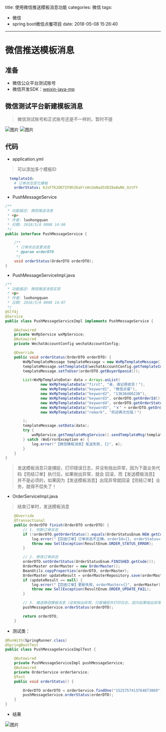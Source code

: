 title: 使用微信推送模板消息功能
categories: 微信
tags:
  - 微信
  - spring boot微信点餐项目
date: 2018-05-08 15:26:40
---
# 微信推送模板消息  

## 准备  

* 微信公众平台测试账号  
* 微信开发SDK：[weixin-java-mp](https://github.com/Wechat-Group/weixin-java-tools)  

## 微信测试平台新建模板消息  

> 微信测试账号和正式账号还是不一样的，暂时不提  

![图片](/images/winxi-muban-message1.png)
![图片](/images/winxi-muban-message2.png)

## 代码  

* application.yml  

> 可以添加多个模板ID  

```yaml
  templateId:
    # 订单状态变化模板
    orderStatus: 6JxFTK2OKTIF0hZ6aFrsHcUaNad5VDZ8a8wNk_OztFY
```

* PushMessageService   

```java
/**
 * 功能描述: 微信推送消息
 * <p>
 * 作者: luohongquan
 * 日期: 2018/5/8 0008 14:06
 */
public interface PushMessageService {

    /**
     * 订单状态变更消息
     * @param orderDTO
     */
    void orderStatus(OrderDTO orderDTO);
}
```
* PushMessageServiceImpl.java  

```java
/**
 * 功能描述: 微信推送消息实现
 * <p>
 * 作者: luohongquan
 * 日期: 2018/5/8 0008 14:07
 */
@Slf4j
@Service
public class PushMessageServiceImpl implements PushMessageService {

    @Autowired
    private WxMpService wxMpService;
    @Autowired
    private WechatAccountConfig wechatAccountConfig;

    @Override
    public void orderStatus(OrderDTO orderDTO) {
        WxMpTemplateMessage templateMessage = new WxMpTemplateMessage();
        templateMessage.setTemplateId(wechatAccountConfig.getTemplateId().get("orderStatus"));
        templateMessage.setToUser(orderDTO.getBuyerOpenid());

        List<WxMpTemplateData> data = Arrays.asList(
                new WxMpTemplateData("first", "亲，请记得收货！"),
                new WxMpTemplateData("keyword1", "微信点餐"),
                new WxMpTemplateData("keyword2", "13636486238"),
                new WxMpTemplateData("keyword3", orderDTO.getOrderId()),
                new WxMpTemplateData("keyword4", orderDTO.getOrderStatusEnum().getMessage()),
                new WxMpTemplateData("keyword5", "￥" + orderDTO.getOrderAmount()),
                new WxMpTemplateData("remark", "欢迎再次光临！")

        );
        templateMessage.setData(data);
        try {
            wxMpService.getTemplateMsgService().sendTemplateMsg(templateMessage);
        } catch (WxErrorException e) {
            log.error("【微信模板消息】发送失败, {}", e);
        }
    }
}
```
> 发送模板消息只是捕捉，打印错误日志，并没有抛出异常，因为下面业务代码【完结订单】执行后，如果抛出异常，就会
回滚，而【发送模板消息】并不是必须的，如果因为【发送模板消息】出现异常就回滚【完结订单】业务，就得不偿失了！      

* OrderServiceImpl.java  

> 结束订单时，发送模板消息  

```java
    @Override
    @Transactional
    public OrderDTO finish(OrderDTO orderDTO) {
        // 1. 判断订单状态
        if (!orderDTO.getOrderStatus().equals(OrderStatusEnum.NEW.getCode())) {
            log.error("【完结订单】订单状态不正确，orderId={}, orderStatus={}", orderDTO.getOrderId(), orderDTO.getOrderStatus());
            throw new SellException(ResultEnum.ORDER_STATUS_ERROR);
        }

        // 2. 修改订单状态
        orderDTO.setOrderStatus(OrderStatusEnum.FINISHED.getCode());
        OrderMaster orderMaster = new OrderMaster();
        BeanUtils.copyProperties(orderDTO, orderMaster);
        OrderMaster updateResult = orderMasterRepository.save(orderMaster);
        if (updateResult == null) {
            log.error("【完结订单】更新失败，orderMaster={}", orderMaster);
            throw new SellException(ResultEnum.ORDER_UPDATE_FAIL);
        }

        // 3. 推送微信模板消息（没有抛出异常，只是捕捉并打印日志，因为如果抛出异常，完结订单就会回滚了，推送消息并不是非常必需的）
        pushMessageService.orderStatus(orderDTO);

        return orderDTO;
    }
```  

* 测试类：  

```java
@RunWith(SpringRunner.class)
@SpringBootTest
public class PushMessageServiceImplTest {

    @Autowired
    private PushMessageServiceImpl pushMessageService;
    @Autowired
    private OrderService orderService;
    @Test
    public void orderStatus() {

        OrderDTO orderDTO = orderService.findOne("1525757413764873869");
        pushMessageService.orderStatus(orderDTO);
    }
}
```

* 结果  

![图片](/images/weixin_message3.jpg)  
